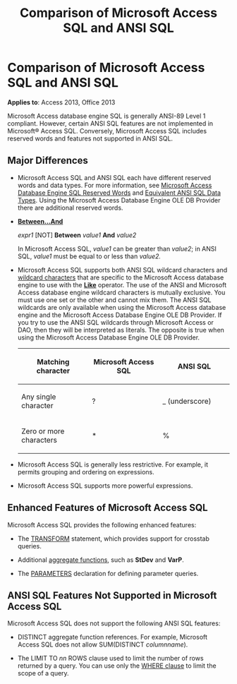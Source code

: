 ﻿---
title: Comparison of Microsoft Access SQL and ANSI SQL
TOCTitle: Comparison of Microsoft Access SQL and ANSI SQL
ms:assetid: 0686f98f-10fe-0e02-e9d1-84ff3e755b57
ms:mtpsurl: https://msdn.microsoft.com/library/Ff844937(v=office.15)
ms:contentKeyID: 48543052
ms.date: 09/18/2015
mtps_version: v=office.15
---

# Comparison of Microsoft Access SQL and ANSI SQL


**Applies to**: Access 2013, Office 2013

Microsoft Access database engine SQL is generally ANSI-89 Level 1 compliant. However, certain ANSI SQL features are not implemented in Microsoft® Access SQL. Conversely, Microsoft Access SQL includes reserved words and features not supported in ANSI SQL.

## Major Differences

  - Microsoft Access SQL and ANSI SQL each have different reserved words and data types. For more information, see [Microsoft Access Database Engine SQL Reserved Words](sql-reserved-words.md) and [Equivalent ANSI SQL Data Types](equivalent-ansi-sql-data-types.md). Using the Microsoft Access Database Engine OLE DB Provider there are additional reserved words.

  - **[Between…And](https://msdn.microsoft.com/library/ff192436\(v=office.15\))**
    
    *expr1* \[NOT\] **Between** *value1* **And** *value2*
    
    In Microsoft Access SQL, *value1* can be greater than *value2*; in ANSI SQL, *value1* must be equal to or less than *value2.*

  - Microsoft Access SQL supports both ANSI SQL wildcard characters and [wildcard characters](using-wildcard-characters-in-string-comparisons.md) that are specific to the Microsoft Access database engine to use with the **[Like](https://msdn.microsoft.com/library/ff195752\(v=office.15\))** operator. The use of the ANSI and Microsoft Access database engine wildcard characters is mutually exclusive. You must use one set or the other and cannot mix them. The ANSI SQL wildcards are only available when using the Microsoft Access database engine and the Microsoft Access Database Engine OLE DB Provider. If you try to use the ANSI SQL wildcards through Microsoft Access or DAO, then they will be interpreted as literals. The opposite is true when using the Microsoft Access Database Engine OLE DB Provider.
    
    <table>
    <colgroup>
    <col style="width: 33%" />
    <col style="width: 33%" />
    <col style="width: 33%" />
    </colgroup>
    <thead>
    <tr class="header">
    <th><p>Matching character</p></th>
    <th><p>Microsoft Access SQL</p></th>
    <th><p>ANSI SQL</p></th>
    </tr>
    </thead>
    <tbody>
    <tr class="odd">
    <td><p>Any single character</p></td>
    <td><p>?</p></td>
    <td><p>_ (underscore)</p></td>
    </tr>
    <tr class="even">
    <td><p>Zero or more characters</p></td>
    <td><p>*</p></td>
    <td><p>%</p></td>
    </tr>
    </tbody>
    </table>


  - Microsoft Access SQL is generally less restrictive. For example, it permits grouping and ordering on expressions.

  - Microsoft Access SQL supports more powerful expressions.

## Enhanced Features of Microsoft Access SQL

Microsoft Access SQL provides the following enhanced features:

  - The [TRANSFORM](transform-statement-microsoft-access-sql.md) statement, which provides support for crosstab queries.

  - Additional [aggregate functions](sql-aggregate-functions-sql.md), such as **StDev** and **VarP**.

  - The [PARAMETERS](parameters-declaration-microsoft-access-sql.md) declaration for defining parameter queries.

## ANSI SQL Features Not Supported in Microsoft Access SQL

Microsoft Access SQL does not support the following ANSI SQL features:

  - DISTINCT aggregate function references. For example, Microsoft Access SQL does not allow SUM(DISTINCT *columnname*).

  - The LIMIT TO *nn* ROWS clause used to limit the number of rows returned by a query. You can use only the [WHERE clause](https://msdn.microsoft.com/library/ff195245\(v=office.15\)) to limit the scope of a query.

